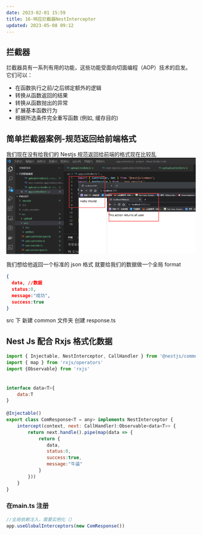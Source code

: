 ```yaml
---
date: 2023-02-01 15:59
title: 16-响应拦截器NestInterceptor
updated: 2023-05-08 09:12
---
```


## 拦截器

拦截器具有一系列有用的功能，这些功能受面向切面编程（AOP）技术的启发。它们可以：

- 在函数执行之前/之后绑定额外的逻辑
- 转换从函数返回的结果
- 转换从函数抛出的异常
- 扩展基本函数行为
- 根据所选条件完全重写函数 (例如, 缓存目的)

## 简单拦截器案例-规范返回给前端格式

我们现在没有给我们的 Nestjs 规范返回给前端的格式现在比较乱
![](./_images/image-2023-02-01_16-11-09-433-16-响应拦截器.png)

我们想给他返回一个标准的 json 格式 就要给我们的数据做一个全局 format

```json
{
  data, //数据
  status:0,
  message:"成功",
  success:true
}
```

src 下 新建 common 文件夹 创建 response.ts

## Nest Js 配合 Rxjs 格式化数据

```js
import { Injectable, NestInterceptor, CallHandler } from '@nestjs/common'
import { map } from 'rxjs/operators'
import {Observable} from 'rxjs'


interface data<T>{
    data:T
}

@Injectable()
export class ComResponse<T = any> implements NestInterceptor {
    intercept(context, next: CallHandler):Observable<data<T>> {
        return next.handle().pipe(map(data => {
            return {
               data,
               status:0,
               success:true,
               message:"牛逼"
            }
        }))
    }
}
```

### 在main.ts 注册

```js
//全局依赖注入，需要实例化（）
app.useGlobalInterceptors(new ComResponse())
```